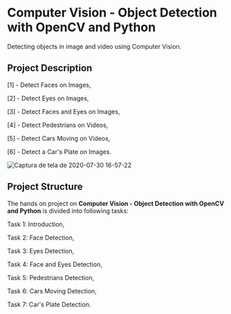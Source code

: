 # Computer Vision - Object Detection with OpenCV and Python

Detecting objects in image and video using Computer Vision.

## Project Description

[1] - Detect Faces on Images,

[2] - Detect Eyes on Images,

[3] - Detect Faces and Eyes on Images,

[4] - Detect Pedestrians on Videos,

[5] - Detect Cars Moving on Videos,

[6] - Detect a Car's Plate on Images.

![Captura de tela de 2020-07-30 16-57-22](https://user-images.githubusercontent.com/65929471/88968845-5747df00-d286-11ea-863c-48c80667337c.png)


## Project Structure
The hands on project on **Computer Vision - Object Detection with OpenCV and Python** is divided into following tasks:

Task 1: Introduction,

Task 2: Face Detection,

Task 3: Eyes Detection,

Task 4: Face and Eyes Detection,

Task 5: Pedestrians Detection,

Task 6: Cars Moving Detection,

Task 7: Car's Plate Detection.
